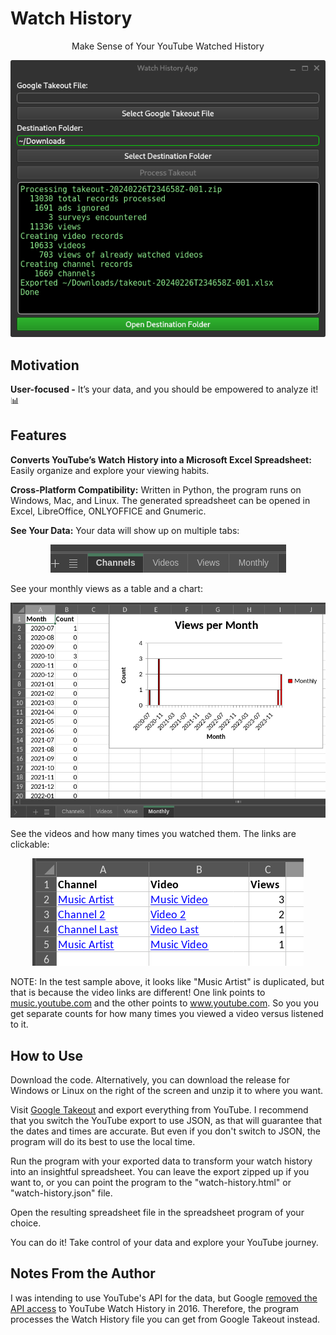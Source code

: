 # Watch History
  <p align="center">Make Sense of Your YouTube Watched History</p>
  <p align="center"><img src="./docs/watch-history-03-done.png"></p>

## Motivation

**User-focused -** It’s your data, and you should be empowered to analyze it! 📊

## Features

**Converts YouTube’s Watch History into a Microsoft Excel Spreadsheet:** Easily organize and explore your viewing habits.

**Cross-Platform Compatibility:** Written in Python, the program runs on Windows, Mac, and Linux. The generated spreadsheet can be opened in Excel, LibreOffice, ONLYOFFICE and Gnumeric.

**See Your Data:**
Your data will show up on multiple tabs:
  <p align="center"><img src="./docs/spreadsheet-tabs.png"></p>

See your monthly views as a table and a chart:
  <p align="center"><img src="./docs/spreadsheet-monthly.png"></p>

See the videos and how many times you watched them. The links are clickable:
  <p align="center"><img src="./docs/spreadsheet-videos.png"></p>

NOTE: In the test sample above, it looks like "Music Artist" is duplicated, but that is because the video links are different! One link points to <a href="https://music.youtube.com">music.youtube.com</a> and the other points to <a href="https://www.youtube.com">www.youtube.com</a>. So you you get separate counts for how many times you viewed a video versus listened to it.

## How to Use
Download the code. Alternatively, you can download the release for Windows or Linux on the right of the screen and unzip it to where you want.

Visit <a href="https://takeout.google.com">Google Takeout</a> and export everything from YouTube. I recommend that you switch the YouTube export to use JSON, as that will guarantee that the dates and times are accurate. But even if you don't switch to JSON, the program will do its best to use the local time.
  
Run the program with your exported data to transform your watch history into an insightful spreadsheet. You can leave the export zipped up if you want to, or you can point the program to the "watch-history.html" or "watch-history.json" file.

Open the resulting spreadsheet file in the spreadsheet program of your choice.

You can do it! Take control of your data and explore your YouTube journey.

## Notes From the Author
I was intending to use YouTube's API for the data, but Google [removed the API access](https://developers.google.com/youtube/v3/revision_history#august-11,-2016) to YouTube Watch History in 2016. Therefore, the program processes the Watch History file you can get from Google Takeout instead.
